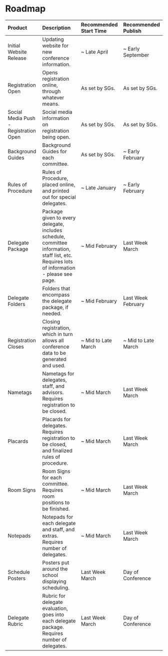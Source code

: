 # Roadmap

| Product | Description | Recommended Start Time | Recommended Publish |
| :--- | :--- | :--- | :--- |
| Initial Website Release | Updating website for new conference information. | ~ Late April | ~ Early September |
| Registration Open | Opens registration online, through whatever means. | As set by SGs. | As set by SGs. |
| Social Media Push - Registration Open | Social media information on registration being open. | As set by SGs. | As set by SGs. |
| Background Guides | Background Guides for each committee. | As set by SGs. | ~ Early February |
| Rules of Procedure | Rules of Procedure, placed online, and printed out for special delegates. | ~ Late January | ~ Early February |
| Delegate Package | Package given to every delegate, includes schedule, committee information, staff list, etc. Requires lots of information - please see page. | ~ Mid February | Last Week March |
| Delegate Folders | Folders that encompass the delegate package, if needed. | ~ Mid February | Last Week February |
| Registration Closes | Closing registration, which in turn allows all conference data to be generated and used. | ~ Mid to Late March | ~ Mid to Late March |
| Nametags | Nametags for delegates, staff, and advisors. Requires registration to be closed. | ~ Mid March | Last Week March |
| Placards | Placards for delegates. Requires registration to be closed, and finalized rules of procedure. | ~ Mid March | Last Week March |
| Room Signs | Room Signs for each committee. Requires room positions to be finished. | ~ Mid March | Last Week March |
| Notepads | Notepads for each delegate and staff, and extras. Requires number of delegates. | ~ Mid March | Last Week March |
| Schedule Posters | Posters put around the school displaying scheduling.  | Last Week March | Day of Conference |
| Delegate Rubric | Rubric for delegate evaluation, goes into each delegate package. Requires number of delegates. | Last Week March | Day of Conference |

